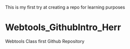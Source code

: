This is my first try at creating a repo for learning purposes

# Webtools_GithubIntro_Herr
Webtools Class first Github Repository
